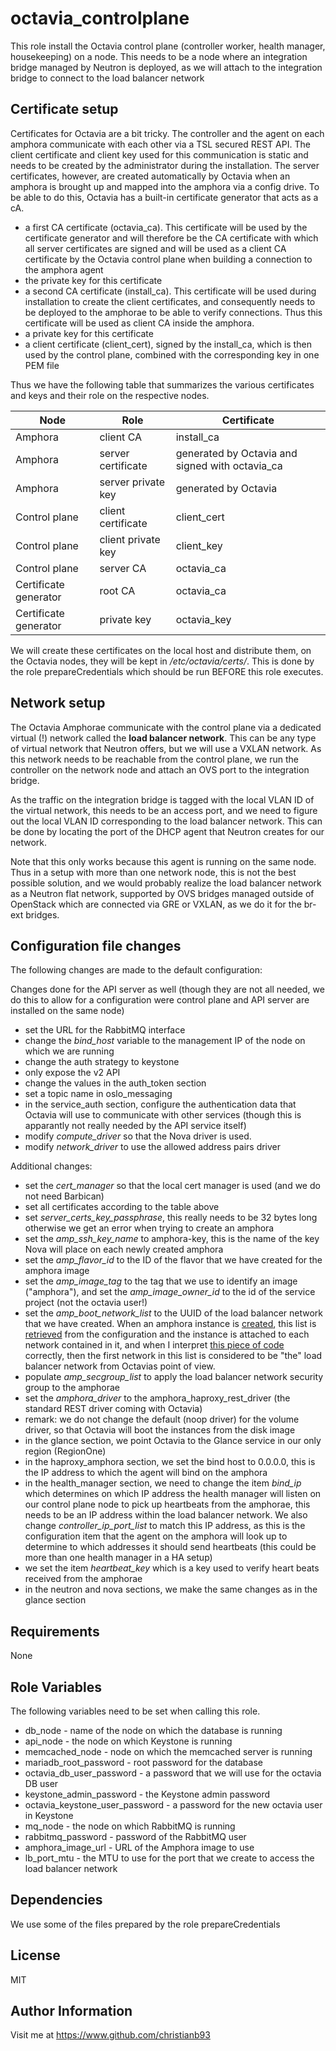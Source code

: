 octavia_controlplane
=========

This role install the Octavia control plane (controller worker, health manager, housekeeping) on a node. This needs to be a node where an integration bridge managed by Neutron is deployed, as we will attach to the integration bridge to connect to the load balancer network

## Certificate setup

Certificates for Octavia are a bit tricky. The controller and the agent on each amphora communicate with each other via a TSL secured REST API. The client certificate and client key used for this communication is static and needs to be created by the administrator during the installation. The server certificates, however, are created automatically by Octavia when an amphora is brought up and mapped into the amphora via a config drive. To be able to do this, Octavia has a built-in certificate generator that acts as a cA. 

* a first CA certificate (octavia_ca). This certificate will be used by the certificate generator and will therefore be the CA certificate with which all server certificates are signed and will be used as a client CA certificate by the Octavia control plane when building a connection to the amphora agent
* the private key for this certificate
* a second CA certificate (install_ca). This certificate will be used during installation to create the client certificates, and consequently needs to be deployed to the amphorae to be able to verify connections. Thus this certificate will be used as client CA inside the amphora.
* a private key for this certificate
* a client certificate (client_cert), signed by the install_ca, which is then used by the control plane, combined with the corresponding key in one PEM file


Thus we have the following table that summarizes the various certificates and keys and their role on the respective nodes.

| Node | Role | Certificate |
| --- | --- | --- |
| Amphora | client CA | install_ca |
| Amphora | server certificate | generated by Octavia and signed with octavia_ca |
| Amphora | server private key | generated by Octavia |
| Control plane | client certificate | client_cert |
| Control plane | client private key | client_key |
| Control plane | server CA | octavia_ca |
| Certificate generator | root CA | octavia_ca |
| Certificate generator | private key | octavia_key |

We will create these certificates on the local host and distribute them, on the Octavia nodes, they will be kept in */etc/octavia/certs/*. This is done by the role prepareCredentials which should be run BEFORE this role executes. 

## Network setup

The Octavia Amphorae communicate with the control plane via a dedicated virtual (!) network called the **load balancer network**. This can be any type of virtual network that Neutron offers, but we will use a VXLAN network. As this network needs to be reachable from the control plane, we run the controller on the network node and attach an OVS port to the integration bridge. 

As the traffic on the integration bridge is tagged with the local VLAN ID of the virtual network, this needs to be an access port, and we need to figure out the local VLAN ID corresponding to the load balancer network. This can be done by locating the port of the DHCP agent that Neutron creates for our network.

Note that this only works because this agent is running on the same node. Thus in a setup with more than one network node, this is not the best possible solution, and we would probably realize the load balancer network as a Neutron flat network, supported by OVS bridges managed outside of OpenStack which are connected via GRE or VXLAN, as we do it for the br-ext bridges.



## Configuration file changes

The following changes are made to the default configuration:

Changes done for the API server as well (though they are not all needed, we do this to allow for a configuration were control plane and API server are installed on the same node)

* set the URL for the RabbitMQ interface
* change the *bind_host* variable to the management IP of the node on which we are running
* change the auth strategy to keystone
* only expose the v2 API
* change the values in the auth_token section 
* set a topic name in oslo_messaging
* in the service_auth section, configure the authentication data that Octavia will use to communicate with other services (though this is apparantly not really needed by the API service itself)
* modify *compute_driver* so that the Nova driver is used. 
* modify *network_driver* to use the allowed address pairs driver


Additional changes:

* set the *cert_manager* so that the local cert manager is used (and we do not need Barbican)
* set all certificates according to the table above
* set *server_certs_key_passphrase*, this really needs to be 32 bytes long otherwise we get an error when trying to create an amphora
* set the *amp_ssh_key_name* to amphora-key, this is the name of the key Nova will place on each newly created amphora
* set the *amp_flavor_id* to the ID of the flavor that we have created for the amphora image
* set the *amp_image_tag* to the tag that we use to identify an image ("amphora"), and set the *amp_image_owner_id* to the id of the service project (not the octavia user!)
* set the *amp_boot_network_list* to the UUID of the load balancer network that we have created. When an amphora instance is [created](https://github.com/openstack/octavia/blob/9904b26a9c40f29f554c56e9e65f6396caa8fea9/octavia/compute/drivers/nova_driver.py#L147), this list is [retrieved](https://github.com/openstack/octavia/blob/9904b26a9c40f29f554c56e9e65f6396caa8fea9/octavia/controller/worker/tasks/compute_tasks.py#L60) from the configuration and the instance is attached to each network contained in it, and when I interpret [this piece of code](https://github.com/openstack/octavia/blob/9904b26a9c40f29f554c56e9e65f6396caa8fea9/octavia/compute/drivers/nova_driver.py#L231) correctly, then the first network in this list is considered to be "the" load balancer network from Octavias point of view. 
* populate *amp_secgroup_list* to apply the load balancer network security group to the amphorae
* set the *amphora_driver* to the amphora_haproxy_rest_driver (the standard REST driver coming with Octavia)
* remark: we do not change the default (noop driver) for the volume driver, so that Octavia will boot the instances from the disk image
* in the glance section, we point Octavia to the Glance service in our only region (RegionOne)
* in the haproxy_amphora section, we set the bind host to 0.0.0.0, this is the IP address to which the agent will bind on the amphora
* in the health_manager section, we need to change the item *bind_ip* which determines on which IP address the health manager will listen on our control plane node to pick up heartbeats from the amphorae, this needs to be an IP address within the load balancer network. We also change *controller_ip_port_list* to match this IP address, as this is the configuration item that the agent on the amphora will look up to determine to which addresses it should send heartbeats (this could be more than one health manager in a HA setup)
* we set the item *heartbeat_key* which is a key used to verify heart beats received from the amphorae
* in the neutron and nova sections, we make the same changes as in the glance section

Requirements
------------

None

Role Variables
--------------

The following variables need to be set when calling this role.

* db_node - name of the node on which the database is running
* api_node - the node on which Keystone is running
* memcached_node - node on which the memcached server is running
* mariadb_root_password - root password for the database
* octavia_db_user_password - a password that we will use for the octavia DB user
* keystone_admin_password - the Keystone admin password
* octavia_keystone_user_password - a password for the new octavia user in Keystone
* mq_node - the node on which RabbitMQ is running
* rabbitmq_password - password of the RabbitMQ user
* amphora_image_url - URL of the Amphora image to use
* lb_port_mtu - the MTU to use for the port that we create to access the load balancer network

Dependencies
------------

We use some of the files prepared by the role prepareCredentials


License
-------

MIT

Author Information
------------------

Visit me at https://www.github.com/christianb93
